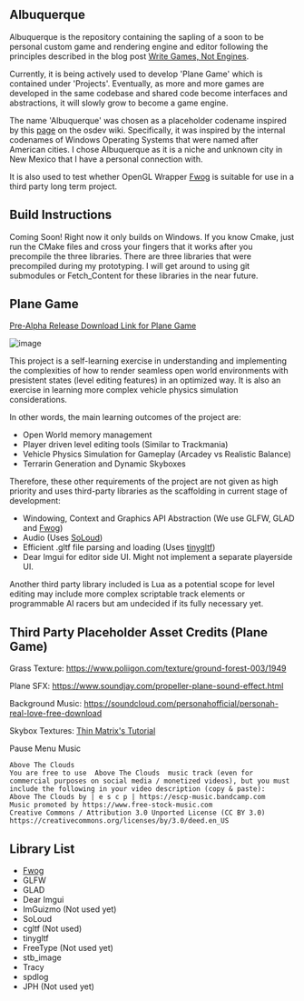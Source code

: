 Albuquerque
---
Albuquerque is the repository containing the sapling of a soon to be personal custom game and rendering engine and editor following the principles described
in the blog post [Write Games, Not Engines](https://geometrian.com/programming/tutorials/write-games-not-engines/).

Currently, it is being actively used to develop 'Plane Game' which is contained under 'Projects'. Eventually, as more and more games
are developed in the same codebase and shared code become interfaces and abstractions, it will slowly grow to become a game engine.

The name 'Albuquerque' was chosen as a placeholder codename inspired by this [page](https://wiki.osdev.org/Beginner_Mistakes) on the osdev wiki. Specifically, 
it was inspired by the internal codenames of Windows Operating Systems that were named after American cities. I chose Albuquerque as it is a niche and 
unknown city in New Mexico that I have a personal connection with.

It is also used to test whether OpenGL Wrapper [Fwog](https://github.com/JuanDiegoMontoya/Fwog) is suitable for use in a third party long term project.

Build Instructions
---
Coming Soon! Right now it only builds on Windows. If you know Cmake, just run the CMake files and cross your fingers that it works after
you precompile the three libraries.
There are three libraries that were precompiled during my prototyping. I will get around to using git submodules or Fetch_Content for these libraries in the near future.

Plane Game
---

[Pre-Alpha Release Download Link for Plane Game](https://github.com/ClementineAccount/Albuquerque/releases/tag/v0.1.0-indev)

![image](https://user-images.githubusercontent.com/26779639/233835096-0425f3ee-9390-4a34-a07a-f1c95e81af42.png)

This project is a self-learning exercise in understanding and implementing the complexities of how to render seamless open world environments with presistent states (level editing features) in an optimized way. It is also an exercise in learning more complex vehicle physics simulation considerations. 

In other words, the main learning outcomes of the project are:
- Open World memory management 
- Player driven level editing tools (Similar to Trackmania)
- Vehicle Physics Simulation for Gameplay (Arcadey vs Realistic Balance)
- Terrarin Generation and Dynamic Skyboxes

Therefore, these other requirements of the project are not given as high priority and uses third-party libraries as the scaffolding in current stage of development:
- Windowing, Context and Graphics API Abstraction (We use GLFW, GLAD and [Fwog](https://github.com/JuanDiegoMontoya/Fwog))
- Audio (Uses [SoLoud](https://solhsa.com/soloud/))
- Efficient .gltf file parsing and loading (Uses [tinygltf](https://github.com/syoyo/tinygltf))
- Dear Imgui for editor side UI. Might not implement a separate playerside UI. 

Another third party library included is Lua as a potential scope for level editing may include more complex scriptable track elements or programmable AI racers but am undecided if its fully necessary yet.

Third Party Placeholder Asset Credits (Plane Game)
---

Grass Texture: https://www.poliigon.com/texture/ground-forest-003/1949 

Plane SFX: https://www.soundjay.com/propeller-plane-sound-effect.html 

Background Music: https://soundcloud.com/personahofficial/personah-real-love-free-download

Skybox Textures: [Thin Matrix's Tutorial](https://www.youtube.com/watch?v=_Ix5oN8eC1E)

Pause Menu Music
```
Above The Clouds
You are free to use  Above The Clouds  music track (even for commercial purposes on social media / monetized videos), but you must include the following in your video description (copy & paste):
Above The Clouds by | e s c p | https://escp-music.bandcamp.com
Music promoted by https://www.free-stock-music.com
Creative Commons / Attribution 3.0 Unported License (CC BY 3.0)
https://creativecommons.org/licenses/by/3.0/deed.en_US
```


Library List
---
- [Fwog](https://github.com/JuanDiegoMontoya/Fwog)
- GLFW
- GLAD
- Dear Imgui
- ImGuizmo (Not used yet)
- SoLoud
- cgltf (Not used)
- tinygltf
- FreeType (Not used yet)
- stb_image
- Tracy
- spdlog
- JPH (Not used yet)
